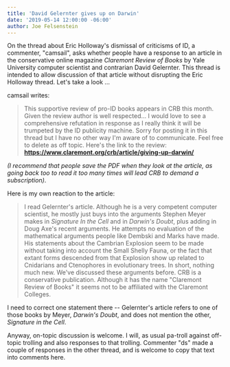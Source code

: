 ```yaml
---
title: 'David Gelernter gives up on Darwin'
date: '2019-05-14 12:00:00 -06:00'
author: Joe Felsenstein
---
```


On the thread about Eric Holloway's dismissal of criticisms of ID, a commenter, "camsail", asks whether people have a response to 
an article in the conservative online magazine <em>Claremont Review of Books</em> by Yale University computer scientist 
and contrarian David Gelernter.  This thread is intended to allow discussion of that article without disrupting the Eric Holloway
thread.  Let's take a look ...
<!--mode-->
camsail writes:
<blockquote>
This supportive review of pro-ID books appears in CRB this month. Given the review author is well respected... I would 
love to see a comprehensive refutation in response as I really think it will be trumpeted by the ID publicity 
machine. Sorry for posting it in this thread but I have no other way I'm aware of to 
communicate. Feel free to delete as off topic. Here's the link to the review:
<a href="https://www.claremont.org/crb/article/giving-up-darwin/"><strong>https://www.claremont.org/crb/article/giving-up-darwin/</strong></a>
</blockquote>
<em>(I recommend that people save the PDF when they look at the article, as going back too to read it too many times will lead CRB to
demand a subscription)</em>.
<P>
Here is my own reaction to the article:
<blockquote>
I read Gelernter's article. Although he is a very competent computer scientist, he mostly just buys into the arguments 
Stephen Meyer makes in <em>Signature In the Cell</em> and in <em>Darwin's Doubt</em>, plus adding in Doug Axe's recent arguments. He 
attempts no evaluation of the mathematical arguments people like Dembski and Marks have made. His statements about 
the Cambrian Explosion seem to be made without taking into account the Small Shelly Fauna, or the fact that 
extant forms descended from that Explosion show up related to Cnidarians and Ctenophores in evolutionary trees. In 
short, nothing much new. We've discussed these arguments before. CRB is a conservative publication. Although it has the 
name "Claremont Review of Books" it seems not to be affiliated with the Claremont Colleges.
</blockquote>
<P>
I need to correct one statement there -- Gelernter's article refers to one of those books by Meyer, <em>Darwin's Doubt</em>, and does not mention
the other, <em>Signature in the Cell</em>.
<P>
Anyway, on-topic discussion is welcome.  I will, as usual pa-troll against off-topic trolling and also responses to that trolling.
Commenter "ds" made a couple of responses in the other thread, and is welcome to copy that text into comments here.
